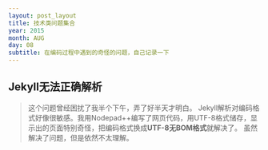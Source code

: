 ```yaml
---
layout: post_layout
title: 技术类问题集合
year: 2015
month: AUG
day: 08
subtitle: 在编码过程中遇到的奇怪的问题，自己记录一下
---
```


Jekyll无法正确解析
----------

> 这个问题曾经困扰了我半个下午，弄了好半天才明白。
> Jekyll解析对编码格式好像很敏感。我用Nodepad++编写了网页代码，用UTF-8格式储存，显示出的页面特别奇怪，把编码格式换成**UTF-8无BOM格式**就解决了。
> 虽然解决了问题，但是依然不太理解。